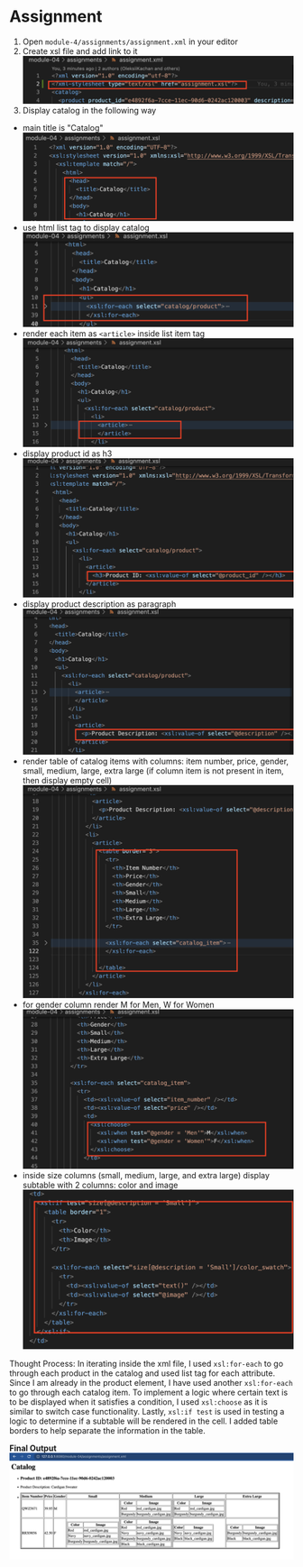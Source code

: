 # Assignment

1. Open `module-4/assignments/assignment.xml` in your editor
2. Create xsl file and add link to it ![image info](assets/step2.png)
3. Display catalog in the following way

- main title is "Catalog" ![image info](assets/step3a.png)
- use html list tag to display catalog ![image info](assets/step3b.png)
- render each item as `<article>` inside list item tag ![image info](assets/step3c.png)
- display product id as h3 ![image info](assets/step3d.png)
- display product description as paragraph ![image info](assets/step3e.png)
- render table of catalog items with columns: item number, price, gender, small, medium, large, extra large (if column item is not present in item, then display empty cell) ![image info](assets/step3f.png)
- for gender column render M for Men, W for Women ![image info](assets/step3g.png)
- inside size columns (small, medium, large, and extra large) display subtable with 2 columns: color and image ![image info](assets/step3h.png)

Thought Process:
In iterating inside the xml file, I used `xsl:for-each` to go through each product in the catalog and used list tag for each attribute. Since I am already in the product element, I have used another `xsl:for-each` to go through each catalog item. To implement a logic where certain text is to be displayed when it satisfies a condition, I used `xsl:choose` as it is similar to switch case functionality. Lastly, `xsl:if test` is used in testing a logic to determine if a subtable will be rendered in the cell. I added table borders to help separate the information in the table.

**Final Output**
![image info](assets/final.png)
